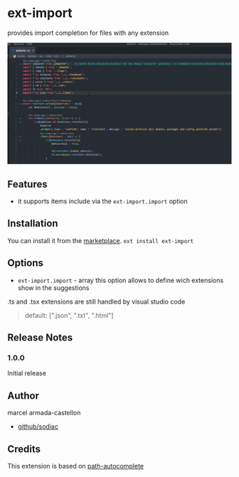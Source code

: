# ext-import

provides import completion for files with any extension

<img src="https://raw.githubusercontent.com/sodiac/ext-import/master/demo/ext-import.gif" alt="demo gif" />

## Features

- it supports items include via the `ext-import.import` option

## Installation

You can install it from the [marketplace](https://marketplace.visualstudio.com/items?itemName=sodiac.ext-import).
`ext install ext-import`

## Options

- `ext-import.import` - array this option allows to define wich extensions show in the suggestions

.ts and .tsx extensions are still handled by visual studio code

> default: [".json", ".txt", ".html"]

## Release Notes

### 1.0.0

Initial release

## Author
marcel armada-castellon

+ [github/sodiac](https://github.com/sodiac)

## Credits
This extension is based on [path-autocomplete](https://github.com/ionutvmi/path-autocomplete)
